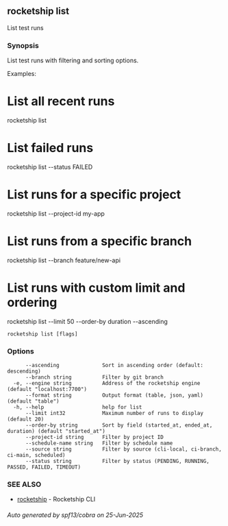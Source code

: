 ## rocketship list

List test runs

### Synopsis

List test runs with filtering and sorting options.

Examples:
  # List all recent runs
  rocketship list

  # List failed runs
  rocketship list --status FAILED

  # List runs for a specific project
  rocketship list --project-id my-app

  # List runs from a specific branch
  rocketship list --branch feature/new-api

  # List runs with custom limit and ordering
  rocketship list --limit 50 --order-by duration --ascending

```
rocketship list [flags]
```

### Options

```
      --ascending              Sort in ascending order (default: descending)
      --branch string          Filter by git branch
  -e, --engine string          Address of the rocketship engine (default "localhost:7700")
      --format string          Output format (table, json, yaml) (default "table")
  -h, --help                   help for list
      --limit int32            Maximum number of runs to display (default 20)
      --order-by string        Sort by field (started_at, ended_at, duration) (default "started_at")
      --project-id string      Filter by project ID
      --schedule-name string   Filter by schedule name
      --source string          Filter by source (cli-local, ci-branch, ci-main, scheduled)
      --status string          Filter by status (PENDING, RUNNING, PASSED, FAILED, TIMEOUT)
```

### SEE ALSO

* [rocketship](rocketship.md)	 - Rocketship CLI

###### Auto generated by spf13/cobra on 25-Jun-2025
